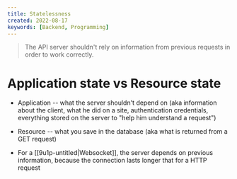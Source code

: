```yaml
---
title: Statelessness
created: 2022-08-17
keywords: [Backend, Programming]
---
```


> The API server shouldn't rely on information from previous requests in order to work correctly.

# Application state vs Resource state

- Application -- what the server shouldn't depend on (aka information about the client, what he did on a site, authentication credentials, everything stored on the server to "help him understand a request")
- Resource -- what you save in the database (aka what is returned from a GET request)

- For a [[9u1p-untitled|Websocket]], the server depends on previous information, because the connection lasts longer that for a HTTP request
